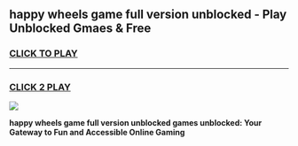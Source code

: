 
## happy wheels game full version unblocked - Play Unblocked Gmaes & Free
<h3>
<a href="https://news.freeplayer.one?title=happy_wheels_game_full_version_unblocked&ref=23F">CLICK TO PLAY</a></h3>
<hr>

<h3>
<a href="https://news.freeplayer.one?title=happy_wheels_game_full_version_unblocked&ref=23F">CLICK 2 PLAY</a>
  
</h3>

<a href="https://news.freeplayer.one?title=happy_wheels_game_full_version_unblocked&ref=23F/"><img src="https://clearcache.store/games.png"></a>


**happy wheels game full version unblocked games unblocked: Your Gateway to Fun and Accessible Online Gaming**
